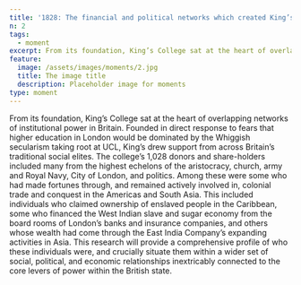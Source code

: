 ```yaml
---
title: '1828: The financial and political networks which created King’s'
n: 2
tags:
  - moment
excerpt: From its foundation, King’s College sat at the heart of overlapping networks of institutional power in Britain.
feature:
  image: /assets/images/moments/2.jpg
  title: The image title
  description: Placeholder image for moments
type: moment
---
```


From its foundation, King’s College sat at the heart of overlapping networks of institutional power in Britain. Founded in direct response to fears that higher education in London would be dominated by the Whiggish secularism taking root at UCL, King’s drew support from across Britain’s traditional social elites. The college’s 1,028 donors and share-holders included many from the highest echelons of the aristocracy, church, army and Royal Navy, City of London, and politics. Among these were some who had made fortunes through, and remained actively involved in, colonial trade and conquest in the Americas and South Asia. This included individuals who claimed ownership of enslaved people in the Caribbean, some who financed the West Indian slave and sugar economy from the board rooms of London’s banks and insurance companies, and others whose wealth had come through the East India Company’s expanding activities in Asia. This research will provide a comprehensive profile of who these individuals were, and crucially situate them within a wider set of social, political, and economic relationships inextricably connected to the core levers of power within the British state.
